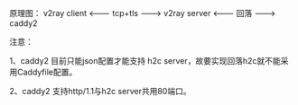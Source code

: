 原理图：
v2ray client <--- tcp+tls ---> v2ray server <--- 回落 ---> caddy2

注意：

1、caddy2 目前只能json配置才能支持 h2c server，故要实现回落h2c就不能采用Caddyfile配置。

2、caddy2 支持http/1.1与h2c server共用80端口。
